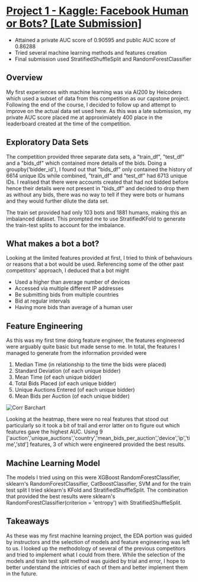 # [Project 1 - Kaggle: Facebook Human or Bots? [Late Submission]](https://github.com/peek00/Kaggle-Human-or-Robot-)
* Attained a private AUC score of 0.90595 and public AUC score of 0.86288
* Tried several machine learning methods and features creation
* Final submission used StratifiedShuffleSplit and RandomForestClassifier

## Overview 
My first experiences with machine learning was via AI200 by Heicoders which used a subset of data from this competition as our capstone project. Following the end of the course, I decided to follow up and attempt to improve on the actual data set used here. As this was a late submission, my private AUC score placed me at approximiately 400 place in the leaderboard created at the time of the competition.

## Exploratory Data Sets
The competition provided three separate data sets, a "train_df", "test_df" and a "bids_df" which contained more details of the bids. Doing a groupby('bidder_id'), I found out that "bids_df" only contained the history of 6614 unique IDs while combined, "train_df" and "test_df" had 6713 unique IDs. I realised that there were accounts created that had not bidded before hence their details were not present in "bids_df" and decided to drop them as without any bids, there was no way to tell if they were bots or humans and they would further dilute the data set.

The train set provided had only 103 bots and 1881 humans, making this an imbalanced dataset. This prompted me to use StratifiedKFold to generate the train-test splits to account for the imbalance.

## What makes a bot a bot?
Looking at the limited features provided at first, I tried to think of behaviours or reasons that a bot would be used. Referencing some of the other past competitors' approach, I deduced that a bot might
* Used a higher than average number of devices
* Accessed via multiple different IP addresses
* Be submitting bids from multiple countries
* Bid at regular intervals
* Having more bids than average of a human user

## Feature Engineering
As this was my first time doing feature engineer, the features engineered were arguably quite basic but made sense to me. In total, the features I managed to generate from the information provided were 
1. Median Time (in relationship to the time the bids were placed)
2. Standard Deviation (of each unique bidder)
3. Mean Time (of each unique bidder)
4. Total Bids Placed (of each unique bidder)
5. Unique Auctions Entered (of each unique bidder)
6. Mean Bids per Auction (of each unique bidder)

![Corr Barchart](https://user-images.githubusercontent.com/95530032/147429417-528b9af3-c073-4a3f-9f92-77c500bfb28e.png)

Looking at the heatmap, there were no real features that stood out particularly so it took a bit of trail and error latter on to figure out which features gave the highest AUC. Using 9 ['auction','unique_auctions','country','mean_bids_per_auction','device','ip','time','std'] features, 3 of which were engineered provided the best results.

## Machine Learning Model
The models I tried using on this were XGBoost RandomForestClassifier, sklearn's RandomForestClassifier, CatBoostClassifier, SVM and for the train test split I tried sklearn's KFold and StratifiedShuffleSplit. The combination that provided the best results were sklearn's RandomForestClassifier(criterion = 'entropy') with StratifiedShuffleSplit. 

## Takeaways
As these was my first machine learning project, the EDA portion was guided by instructors and the selection of models and feature engineering was left to us. I looked up the methodology of several of the previous competitors and tried to implement what I could from there. While the selection of the models and train test split method was guided by trial and error, I hope to better understand the intricies of each of them and better implement them in the future.

